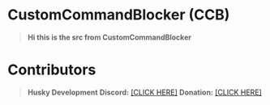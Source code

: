 # CustomCommandBlocker (CCB)
> **Hi this is the src from CustomCommandBlocker**
# Contributors
> **Husky Development**
> **Discord:** [\[CLICK HERE\]](http://discord.huskydevs.live)
> **Donation:** [\[CLICK HERE\]](http://store.huskydevs.live)
